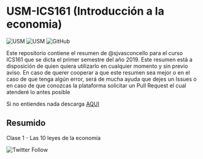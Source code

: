 # USM-ICS161 (Introducción a la economia)  
![USM](https://img.shields.io/badge/USM-ICS161-blue.svg?style=for-the-badge) ![USM](https://img.shields.io/badge/Prof-María_Pía_Santibañez-orange.svg?style=for-the-badge) ![GitHub](https://img.shields.io/github/license/sjvasconcello/USM-ICS161.svg?style=for-the-badge)

Este repositorio contiene el resumen de @sjvasconcello para el curso ICS161 que se dicta el primer semestre del año 2019. Este resumen está a disposición de quien quiera utilizarlo en cualquier momento y sin previo aviso. En caso de querer cooperar a que este resumen sea mejor o en el caso de que tenga algún error, será de mucha ayuda que dejes un Issues o en caso de que conozcas la plataforma solicitar un Pull Request el cual atenderé lo antes posible 

Si no entiendes nada descarga [AQUI](https://github.com/sjvasconcello/USM-ICS161/raw/master/template.pdf)


## Resumido
Clase 1 - Las 10 leyes de la economía 

![Twitter Follow](https://img.shields.io/twitter/follow/sjvasconcello.svg?style=flat-square)
